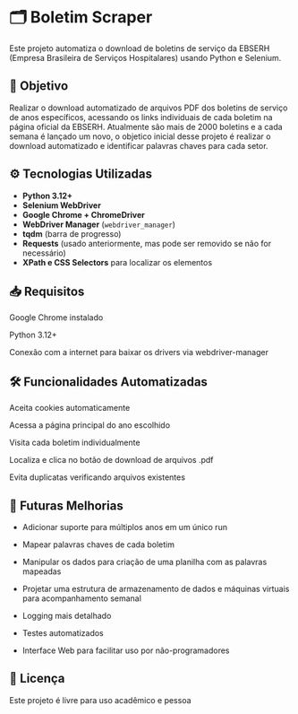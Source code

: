 # 🗂️ Boletim Scraper

Este projeto automatiza o download de boletins de serviço da EBSERH (Empresa Brasileira de Serviços Hospitalares) usando Python e Selenium.

## 📌 Objetivo

Realizar o download automatizado de arquivos PDF dos boletins de serviço de anos específicos, acessando os links individuais de cada boletim na página oficial da EBSERH. Atualmente são mais de 2000 boletins e a cada semana é lançado um novo, o objetico inicial desse projeto é realizar o download automatizado e identificar palavras chaves para cada setor. 

## ⚙️ Tecnologias Utilizadas

- **Python 3.12+**
- **Selenium WebDriver**
- **Google Chrome + ChromeDriver**
- **WebDriver Manager** (`webdriver_manager`)
- **tqdm** (barra de progresso)
- **Requests** (usado anteriormente, mas pode ser removido se não for necessário)
- **XPath e CSS Selectors** para localizar os elementos


## 📥 Requisitos
Google Chrome instalado

Python 3.12+

Conexão com a internet para baixar os drivers via webdriver-manager

## 🛠️ Funcionalidades Automatizadas 
Aceita cookies automaticamente

Acessa a página principal do ano escolhido

Visita cada boletim individualmente

Localiza e clica no botão de download de arquivos .pdf

Evita duplicatas verificando arquivos existentes

## 🧪 Futuras Melhorias
- Adicionar suporte para múltiplos anos em um único run

- Mapear palavras chaves de cada boletim 

- Manipular os dados para criação de uma planilha com as palavras mapeadas 

- Projetar uma estrutura de armazenamento de dados e máquinas virtuais para acompanhamento semanal 

- Logging mais detalhado

- Testes automatizados

- Interface Web para facilitar uso por não-programadores

## 📄 Licença
Este projeto é livre para uso acadêmico e pessoa

